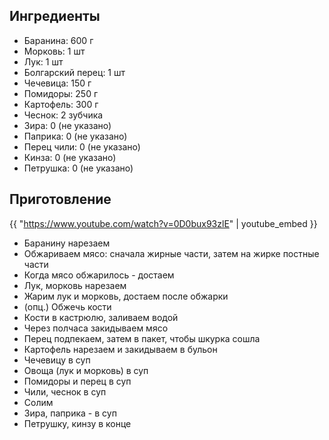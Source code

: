 ## Ингредиенты

- Баранина: 600 г
- Морковь: 1 шт
- Лук: 1 шт
- Болгарский перец: 1 шт
- Чечевица: 150 г
- Помидоры: 250 г
- Картофель: 300 г
- Чеснок: 2 зубчика
- Зира: 0 (не указано)
- Паприка: 0 (не указано)
- Перец чили: 0 (не указано)
- Кинза: 0 (не указано)
- Петрушка: 0 (не указано)

## Приготовление

{{ "https://www.youtube.com/watch?v=0D0bux93zlE" | youtube_embed }}

- Баранину нарезаем
- Обжариваем мясо: сначала жирные части, затем на жирке постные части
- Когда мясо обжарилось - достаем
- Лук, морковь нарезаем
- Жарим лук и морковь, достаем после обжарки
- (опц.) Обжечь кости
- Кости в кастрюлю, заливаем водой
- Через полчаса закидываем мясо
- Перец подпекаем, затем в пакет, чтобы шкурка сошла
- Картофель нарезаем и закидываем в бульон
- Чечевицу в суп
- Овоща (лук и морковь) в суп
- Помидоры и перец в суп
- Чили, чеснок в суп
- Солим
- Зира, паприка - в суп
- Петрушку, кинзу в конце